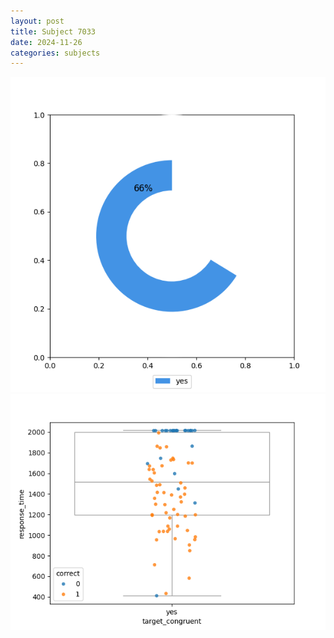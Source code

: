 ```yaml
---
layout: post
title: Subject 7033
date: 2024-11-26
categories: subjects
---
```


![](data/7033/run-11/7033_accuracy_target_congruence.png)
![](data/7033/run-11/7033_rt_congruence.png)
